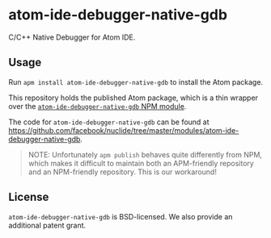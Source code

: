 # atom-ide-debugger-native-gdb

C/C++ Native Debugger for Atom IDE.

## Usage

Run `apm install atom-ide-debugger-native-gdb` to install the Atom package.

This repository holds the published Atom package, which is a thin wrapper over the [`atom-ide-debugger-native-gdb` NPM module](https://www.npmjs.com/package/atom-ide-debugger-native-gdb).

The code for `atom-ide-debugger-native-gdb` can be found at https://github.com/facebook/nuclide/tree/master/modules/atom-ide-debugger-native-gdb.

> NOTE: Unfortunately `apm publish` behaves quite differently from NPM, which makes it difficult to maintain both an APM-friendly repository and an NPM-friendly repository. This is our workaround!

## License

`atom-ide-debugger-native-gdb` is BSD-licensed. We also provide an additional patent grant.
